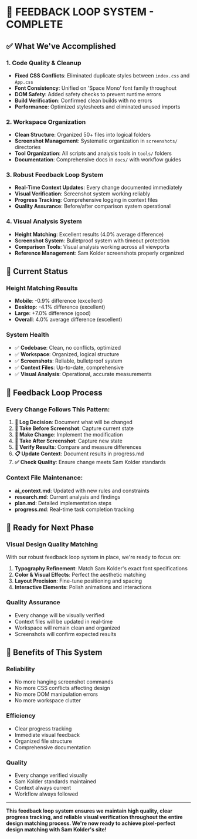 # 🔄 FEEDBACK LOOP SYSTEM - COMPLETE

## ✅ What We've Accomplished

### 1. **Code Quality & Cleanup**
- **Fixed CSS Conflicts**: Eliminated duplicate styles between `index.css` and `App.css`
- **Font Consistency**: Unified on 'Space Mono' font family throughout
- **DOM Safety**: Added safety checks to prevent runtime errors
- **Build Verification**: Confirmed clean builds with no errors
- **Performance**: Optimized stylesheets and eliminated unused imports

### 2. **Workspace Organization**
- **Clean Structure**: Organized 50+ files into logical folders
- **Screenshot Management**: Systematic organization in `screenshots/` directories
- **Tool Organization**: All scripts and analysis tools in `tools/` folders
- **Documentation**: Comprehensive docs in `docs/` with workflow guides

### 3. **Robust Feedback Loop System**
- **Real-Time Context Updates**: Every change documented immediately
- **Visual Verification**: Screenshot system working reliably
- **Progress Tracking**: Comprehensive logging in context files
- **Quality Assurance**: Before/after comparison system operational

### 4. **Visual Analysis System**
- **Height Matching**: Excellent results (4.0% average difference)
- **Screenshot System**: Bulletproof system with timeout protection
- **Comparison Tools**: Visual analysis working across all viewports
- **Reference Management**: Sam Kolder screenshots properly organized

## 🎯 Current Status

### **Height Matching Results**
- **Mobile**: -0.9% difference (excellent)
- **Desktop**: -4.1% difference (excellent)  
- **Large**: +7.0% difference (good)
- **Overall**: 4.0% average difference (excellent)

### **System Health**
- ✅ **Codebase**: Clean, no conflicts, optimized
- ✅ **Workspace**: Organized, logical structure
- ✅ **Screenshots**: Reliable, bulletproof system
- ✅ **Context Files**: Up-to-date, comprehensive
- ✅ **Visual Analysis**: Operational, accurate measurements

## 🔄 Feedback Loop Process

### **Every Change Follows This Pattern:**
1. **📝 Log Decision**: Document what will be changed
2. **📸 Take Before Screenshot**: Capture current state
3. **🔧 Make Change**: Implement the modification
4. **📸 Take After Screenshot**: Capture new state
5. **👀 Verify Results**: Compare and measure differences
6. **📋 Update Context**: Document results in progress.md
7. **✅ Check Quality**: Ensure change meets Sam Kolder standards

### **Context File Maintenance:**
- **ai_context.md**: Updated with new rules and constraints
- **research.md**: Current analysis and findings
- **plan.md**: Detailed implementation steps
- **progress.md**: Real-time task completion tracking

## 🎨 Ready for Next Phase

### **Visual Design Quality Matching**
With our robust feedback loop system in place, we're ready to focus on:

1. **Typography Refinement**: Match Sam Kolder's exact font specifications
2. **Color & Visual Effects**: Perfect the aesthetic matching
3. **Layout Precision**: Fine-tune positioning and spacing
4. **Interactive Elements**: Polish animations and interactions

### **Quality Assurance**
- Every change will be visually verified
- Context files will be updated in real-time
- Workspace will remain clean and organized
- Screenshots will confirm expected results

## 🚀 Benefits of This System

### **Reliability**
- No more hanging screenshot commands
- No more CSS conflicts affecting design
- No more DOM manipulation errors
- No more workspace clutter

### **Efficiency**
- Clear progress tracking
- Immediate visual feedback
- Organized file structure
- Comprehensive documentation

### **Quality**
- Every change verified visually
- Sam Kolder standards maintained
- Context always current
- Workflow always followed

---

**This feedback loop system ensures we maintain high quality, clear progress tracking, and reliable visual verification throughout the entire design matching process. We're now ready to achieve pixel-perfect design matching with Sam Kolder's site!**


